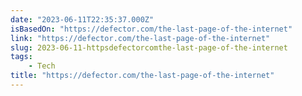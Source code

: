 ```yaml
---
date: "2023-06-11T22:35:37.000Z"
isBasedOn: "https://defector.com/the-last-page-of-the-internet"
link: "https://defector.com/the-last-page-of-the-internet"
slug: 2023-06-11-httpsdefectorcomthe-last-page-of-the-internet
tags:
    - Tech
title: "https://defector.com/the-last-page-of-the-internet"
---
```

